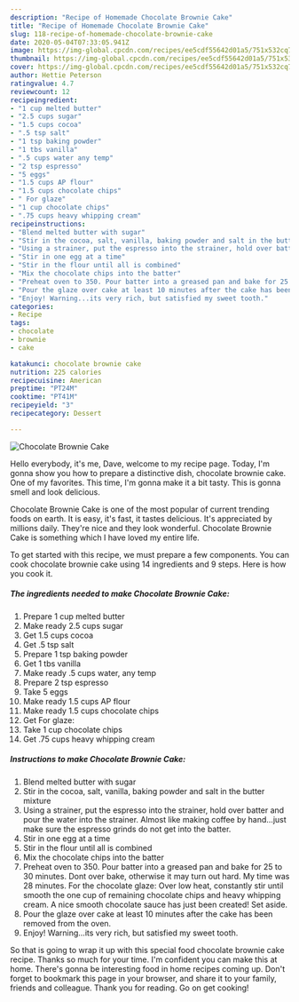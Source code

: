 ```yaml
---
description: "Recipe of Homemade Chocolate Brownie Cake"
title: "Recipe of Homemade Chocolate Brownie Cake"
slug: 118-recipe-of-homemade-chocolate-brownie-cake
date: 2020-05-04T07:33:05.941Z
image: https://img-global.cpcdn.com/recipes/ee5cdf55642d01a5/751x532cq70/chocolate-brownie-cake-recipe-main-photo.jpg
thumbnail: https://img-global.cpcdn.com/recipes/ee5cdf55642d01a5/751x532cq70/chocolate-brownie-cake-recipe-main-photo.jpg
cover: https://img-global.cpcdn.com/recipes/ee5cdf55642d01a5/751x532cq70/chocolate-brownie-cake-recipe-main-photo.jpg
author: Hettie Peterson
ratingvalue: 4.7
reviewcount: 12
recipeingredient:
- "1 cup melted butter"
- "2.5 cups sugar"
- "1.5 cups cocoa"
- ".5 tsp salt"
- "1 tsp baking powder"
- "1 tbs vanilla"
- ".5 cups water any temp"
- "2 tsp espresso"
- "5 eggs"
- "1.5 cups AP flour"
- "1.5 cups chocolate chips"
- " For glaze"
- "1 cup chocolate chips"
- ".75 cups heavy whipping cream"
recipeinstructions:
- "Blend melted butter with sugar"
- "Stir in the cocoa, salt, vanilla, baking powder and salt in the butter mixture"
- "Using a strainer, put the espresso into the strainer, hold over batter and pour the water into the strainer. Almost like making coffee by hand...just make sure the espresso grinds do not get into the batter."
- "Stir in one egg at a time"
- "Stir in the flour until all is combined"
- "Mix the chocolate chips into the batter"
- "Preheat oven to 350. Pour batter into a greased pan and bake for 25 to 30 minutes. Dont over bake, otherwise it may turn out hard. My time was 28 minutes. For the chocolate glaze: Over low heat, constantly stir until smooth the one cup of remaining chocolate chips and heavy whipping cream. A nice smooth chocolate sauce has just been created! Set aside."
- "Pour the glaze over cake at least 10 minutes after the cake has been removed from the oven."
- "Enjoy! Warning...its very rich, but satisfied my sweet tooth."
categories:
- Recipe
tags:
- chocolate
- brownie
- cake

katakunci: chocolate brownie cake 
nutrition: 225 calories
recipecuisine: American
preptime: "PT24M"
cooktime: "PT41M"
recipeyield: "3"
recipecategory: Dessert

---
```



![Chocolate Brownie Cake](https://img-global.cpcdn.com/recipes/ee5cdf55642d01a5/751x532cq70/chocolate-brownie-cake-recipe-main-photo.jpg)

Hello everybody, it's me, Dave, welcome to my recipe page. Today, I'm gonna show you how to prepare a distinctive dish, chocolate brownie cake. One of my favorites. This time, I'm gonna make it a bit tasty. This is gonna smell and look delicious.



Chocolate Brownie Cake is one of the most popular of current trending foods on earth. It is easy, it's fast, it tastes delicious. It's appreciated by millions daily. They're nice and they look wonderful. Chocolate Brownie Cake is something which I have loved my entire life.


To get started with this recipe, we must prepare a few components. You can cook chocolate brownie cake using 14 ingredients and 9 steps. Here is how you cook it.

<!--inarticleads1-->

##### The ingredients needed to make Chocolate Brownie Cake:

1. Prepare 1 cup melted butter
1. Make ready 2.5 cups sugar
1. Get 1.5 cups cocoa
1. Get .5 tsp salt
1. Prepare 1 tsp baking powder
1. Get 1 tbs vanilla
1. Make ready .5 cups water, any temp
1. Prepare 2 tsp espresso
1. Take 5 eggs
1. Make ready 1.5 cups AP flour
1. Make ready 1.5 cups chocolate chips
1. Get  For glaze:
1. Take 1 cup chocolate chips
1. Get .75 cups heavy whipping cream




<!--inarticleads2-->

##### Instructions to make Chocolate Brownie Cake:

1. Blend melted butter with sugar
1. Stir in the cocoa, salt, vanilla, baking powder and salt in the butter mixture
1. Using a strainer, put the espresso into the strainer, hold over batter and pour the water into the strainer. Almost like making coffee by hand...just make sure the espresso grinds do not get into the batter.
1. Stir in one egg at a time
1. Stir in the flour until all is combined
1. Mix the chocolate chips into the batter
1. Preheat oven to 350. Pour batter into a greased pan and bake for 25 to 30 minutes. Dont over bake, otherwise it may turn out hard. My time was 28 minutes. For the chocolate glaze: Over low heat, constantly stir until smooth the one cup of remaining chocolate chips and heavy whipping cream. A nice smooth chocolate sauce has just been created! Set aside.
1. Pour the glaze over cake at least 10 minutes after the cake has been removed from the oven.
1. Enjoy! Warning...its very rich, but satisfied my sweet tooth.




So that is going to wrap it up with this special food chocolate brownie cake recipe. Thanks so much for your time. I'm confident you can make this at home. There's gonna be interesting food in home recipes coming up. Don't forget to bookmark this page in your browser, and share it to your family, friends and colleague. Thank you for reading. Go on get cooking!
